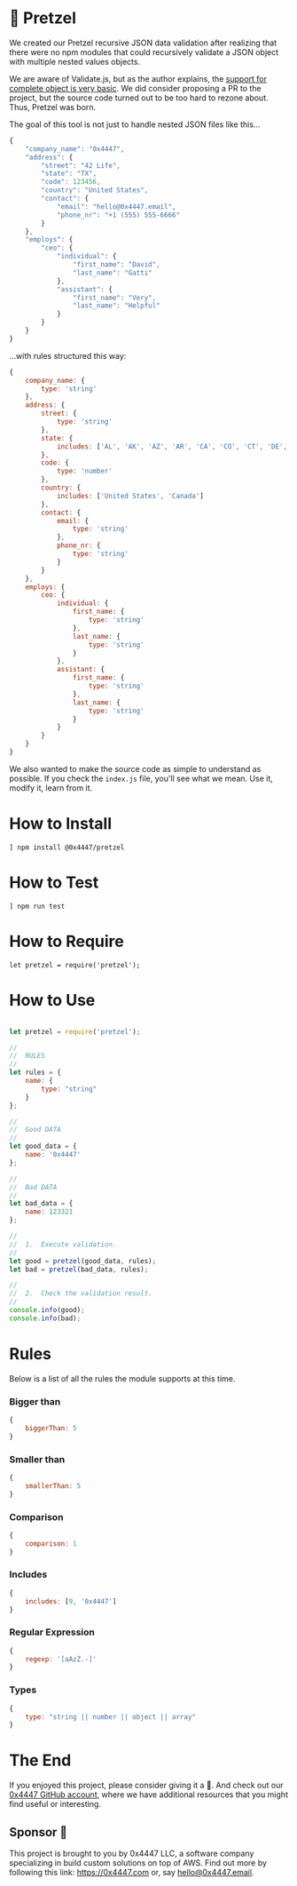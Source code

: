 # 🥨 Pretzel

We created our Pretzel recursive JSON data validation after realizing that there were no npm modules that could recursively validate a JSON object with multiple nested values objects.

We are aware of Validate.js, but as the author explains, the [support for complete object is very basic](https://validatejs.org/#validate-nested). We did consider proposing a PR to the project, but the source code turned out to be too hard to rezone about. Thus, Pretzel was born.

The goal of this tool is not just to handle nested JSON files like this...

```javascript
{
	"company_name": "0x4447",
	"address": {
		"street": "42 Life",
		"state": "TX",
		"code": 123456,
		"country": "United States",
		"contact": {
			"email": "hello@0x4447.email",
			"phone_nr": "+1 (555) 555-6666"
		}
	},
	"employs": {
		"ceo": {
			"individual": {
				"first_name": "David",
				"last_name": "Gatti"
			},
			"assistant": {
				"first_name": "Very",
				"last_name": "Helpful"
			}
		}
	}
}
```

...with rules structured this way:

```javascript
{
	company_name: {
		type: 'string'
	},
	address: {
		street: {
			type: 'string'
		},
		state: {
			includes: ['AL', 'AK', 'AZ', 'AR', 'CA', 'CO', 'CT', 'DE', 'DC', 'FL', 'GA', 'HI', 'ID', 'IL', 'IN', 'IA', 'KS', 'KY', 'LA', 'ME', 'MD', 'MA', 'MI', 'MN', 'MS', 'MO', 'MT', 'NE', 'NV', 'NH', 'NJ', 'NM', 'NY', 'NC', 'ND', 'OH', 'OK', 'OR', 'PA', 'RI', 'SC', 'SD', 'TN', 'TX', 'UT', 'VT', 'VA', 'WA', 'WV', 'WI', 'WY']
		},
		code: {
			type: 'number'
		},
		country: {
			includes: ['United States', 'Canada']
		},
		contact: {
			email: {
				type: 'string'
			},
			phone_nr: {
				type: 'string'
			}
		}
	},
	employs: {
		ceo: {
			individual: {
				first_name: {
					type: 'string'
				},
				last_name: {
					type: 'string'
				}
			},
			assistant: {
				first_name: {
					type: 'string'
				},
				last_name: {
					type: 'string'
				}
			}
		}
	}
}
```

We also wanted to make the source code as simple to understand as possible. If you check the `index.js` file, you'll see what we mean. Use it, modify it, learn from it.

# How to Install

```
] npm install @0x4447/pretzel
```

# How to Test

```
] npm run test
```

# How to Require

```
let pretzel = require('pretzel');
```

# How to Use

```javascript

let pretzel = require('pretzel');

//
//	RULES
//
let rules = {
	name: {
		type: "string"
	}
};

//
//	Good DATA
//
let good_data = {
	name: '0x4447'
};

//
//	Bad DATA
//
let bad_data = {
	name: 123321
};

//
//	1.	Execute validation.
//
let good = pretzel(good_data, rules);
let bad = pretzel(bad_data, rules);

//
//	2.	Check the validation result.
//
console.info(good);
console.info(bad);

```
# Rules

Below is a list of all the rules the module supports at this time.

### Bigger than

```javascript
{
	biggerThan: 5
}
```

### Smaller than

```javascript
{
	smallerThan: 5
}
```

### Comparison

```javascript
{
	comparison: 1
}
```

### Includes

```javascript
{
	includes: [9, '0x4447']
}
```

### Regular Expression

```javascript
{
	regexp: '[aAzZ.-]'
}
```

### Types

```javascript
{
	type: "string || number || object || array"
}
```

# The End

If you enjoyed this project, please consider giving it a 🌟. And check out our [0x4447 GitHub account](https://github.com/0x4447), where we have additional resources that you might find useful or interesting.

## Sponsor 🎊

This project is brought to you by 0x4447 LLC, a software company specializing in build custom solutions on top of AWS. Find out more by following this link: https://0x4447.com or, say [hello@0x4447.email](mailto:hello@0x4447.email?Subject=Hello%20From%20Repo&Body=Hi%2C%0A%0AMy%20name%20is%20NAME%2C%20and%20I%27d%20like%20to%20get%20in%20touch%20with%20someone%20at%200x4447.%0A%0AI%27d%20like%20to%20discuss%20the%20following%20topics%3A%0A%0A-%20LIST_OF_TOPICS_TO_DISCUSS%0A%0ASome%20useful%20information%3A%0A%0A-%20My%20full%20name%20is%3A%20FIRST_NAME%20LAST_NAME%0A-%20My%20time%20zone%20is%3A%20TIME_ZONE%0A-%20My%20working%20hours%20are%20from%3A%20TIME%20till%20TIME%0A-%20My%20company%20name%20is%3A%20COMPANY%20NAME%0A-%20My%20company%20website%20is%3A%20https%3A%2F%2F%0A%0ABest%20regards.).
